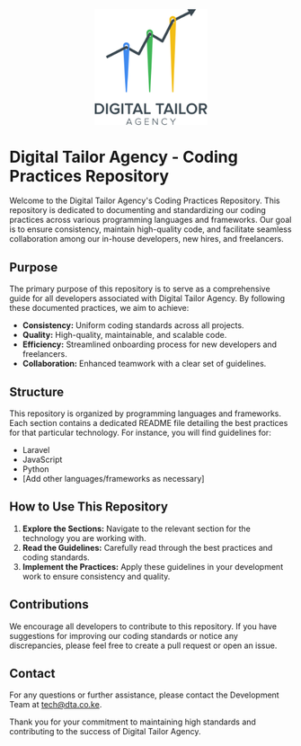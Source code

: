 <img src="/images/logo1.png?raw=true" alt="Laravel best practices" width="200" style="display: block; margin: 0 auto;">


# Digital Tailor Agency - Coding Practices Repository

Welcome to the Digital Tailor Agency's Coding Practices Repository. This repository is dedicated to documenting and standardizing our coding practices across various programming languages and frameworks. Our goal is to ensure consistency, maintain high-quality code, and facilitate seamless collaboration among our in-house developers, new hires, and freelancers.

## Purpose

The primary purpose of this repository is to serve as a comprehensive guide for all developers associated with Digital Tailor Agency. By following these documented practices, we aim to achieve:

- **Consistency:** Uniform coding standards across all projects.
- **Quality:** High-quality, maintainable, and scalable code.
- **Efficiency:** Streamlined onboarding process for new developers and freelancers.
- **Collaboration:** Enhanced teamwork with a clear set of guidelines.

## Structure

This repository is organized by programming languages and frameworks. Each section contains a dedicated README file detailing the best practices for that particular technology. For instance, you will find guidelines for:

- Laravel
- JavaScript
- Python
- [Add other languages/frameworks as necessary]

## How to Use This Repository

1. **Explore the Sections:** Navigate to the relevant section for the technology you are working with.
2. **Read the Guidelines:** Carefully read through the best practices and coding standards.
3. **Implement the Practices:** Apply these guidelines in your development work to ensure consistency and quality.

## Contributions

We encourage all developers to contribute to this repository. If you have suggestions for improving our coding standards or notice any discrepancies, please feel free to create a pull request or open an issue.

## Contact

For any questions or further assistance, please contact the Development Team at tech@dta.co.ke.

Thank you for your commitment to maintaining high standards and contributing to the success of Digital Tailor Agency.
